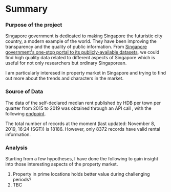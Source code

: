 
# Summary


### Purpose of the project
Singapore government is dedicated to making Singapore the futuristic city country, a modern example of the world.
They have been improving the transparency and the quality of public information. From [Singapore government's one-stop portal to its publicly-available datasets](https://data.gov.sg), we could find high quality data related to different aspects of Singapore which is useful for not only researchers but ordinary Singaporean. 

I am particularly interesed in property market in Singapore and trying to find out more about the trends and characters in the market. 

### Source of Data
The data of the self-declared median rent published by HDB per town per quarter from 2015 to 2019 was obtained through an API call , with the following [endpoint](https://data.gov.sg/api/action/datastore_search). 

The total number of records at the moment (last updated: November 8, 2019, 16:24 (SGT)) is 18186. However, only 8372 records have valid rental information.

### Analysis
Starting from a few hypotheses, I have done the following to gain insight into those interesting aspects of the property market. 
1. Property in prime locations holds better value during challenging periods?
2. TBC



  

